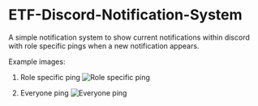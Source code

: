 # ETF-Discord-Notification-System
A simple notification system to show current notifications within discord with role specific pings when a new notification appears.

Example images:
1. Role specific ping
![Role specific ping](https://github.com/VladanPasagic/ETF_Discord_Notification_System/assets/93393767/d29b4380-1752-41c4-b60b-c30562fe66b3)

2. Everyone ping
![Everyone ping](https://github.com/VladanPasagic/ETF_Discord_Notification_System/assets/93393767/bf11995b-6b48-45ea-82bb-07f249c363d2)
